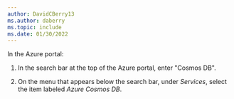 ```yaml
---
author: DavidCBerry13
ms.author: daberry
ms.topic: include
ms.date: 01/30/2022
---
```

In the Azure portal:

   1. In the search bar at the top of the Azure portal, enter "Cosmos DB".

   1. On the menu that appears below the search bar, under *Services*, select the item labeled *Azure Cosmos DB*.
